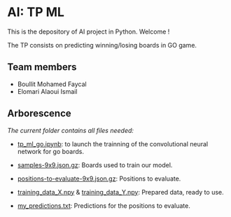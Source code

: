 # AI: TP ML
This is the depository of AI project in Python. Welcome !

The TP consists on predicting winning/losing boards in GO game.

## Team members

- Boullit Mohamed Faycal 
- Elomari Alaoui Ismail 

## Arborescence

*The current folder contains all files needed:*
- [tp_ml_go.ipynb](tp_ml_go.ipynb): to launch the trainning of the convolutional neural network for go boards.

- [samples-9x9.json.gz](samples-9x9.json.gz): Boards used to train our model.

- [positions-to-evaluate-9x9.json.gz](positions-to-evaluate-9x9.json.gz): Positions to evaluate.

- [training_data_X.npy](training_data_X.npy) & [training_data_Y.npy](training_data_Y.npy): Prepared data, ready to use.

- [my_predictions.txt](my_predictions.txt): Predictions for the positions to evaluate.